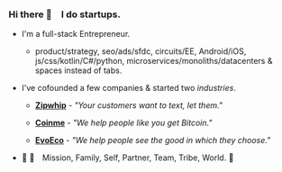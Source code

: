 ### Hi there 👋 I do startups.
 
 - I'm a full-stack Entrepreneur. 
 
   * product/strategy, seo/ads/sfdc, circuits/EE, Android/iOS, js/css/kotlin/C#/python, microservices/monoliths/datacenters &   
     spaces instead of tabs.
 
 - I've cofounded a few companies & started two _industries_.

   * **[Zipwhip](https://www.zipwhip.com)** - _"Your customers want to text, let them."_
   
   * **[Coinme](https://www.coinme.com)** - _"We help people like you get Bitcoin."_
   
   * **[EvoEco](https://www.evoeco.com)** - _"We help people see the good in which they choose."_
 
- 🔭 🤔 Mission, Family, Self, Partner, Team, Tribe, World. 🌱

<!--
**msmyers/msmyers** is a ✨ _special_ ✨ repository because its `README.md` (this file) appears on your GitHub profile.

Here are some ideas to get you started:

- 🔭 I’m currently working on 
- 🔭 I’m currently working on ...
- 🌱 I’m currently learning ...
- 👯 I’m looking to collaborate on ...
- 🤔 I’m looking for help with ...
- 💬 Ask me about ...
- 📫 How to reach me: ...
- 😄 Pronouns: ...

-->
